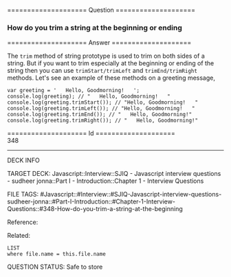 ==================== Question ====================  

### How do you trim a string at the beginning or ending  

==================== Answer ====================  

The `trim` method of string prototype is used to trim on both sides of a string. But if you want to trim especially at the beginning or ending of the string then you can use `trimStart/trimLeft` and `trimEnd/trimRight` methods. Let's see an example of these methods on a greeting message,

<!-- codeblock-start -->
<pre><code class="hljs language-javascript"><span class="hljs-keyword">var</span> greeting = <span class="hljs-string">'   Hello, Goodmorning!   '</span>;
<span class="hljs-variable language_">console</span>.<span class="hljs-title function_">log</span>(greeting); <span class="hljs-comment">// "   Hello, Goodmorning!   "</span>
<span class="hljs-variable language_">console</span>.<span class="hljs-title function_">log</span>(greeting.<span class="hljs-title function_">trimStart</span>()); <span class="hljs-comment">// "Hello, Goodmorning!   "</span>
<span class="hljs-variable language_">console</span>.<span class="hljs-title function_">log</span>(greeting.<span class="hljs-title function_">trimLeft</span>()); <span class="hljs-comment">// "Hello, Goodmorning!   "</span>
<span class="hljs-variable language_">console</span>.<span class="hljs-title function_">log</span>(greeting.<span class="hljs-title function_">trimEnd</span>()); <span class="hljs-comment">// "   Hello, Goodmorning!"</span>
<span class="hljs-variable language_">console</span>.<span class="hljs-title function_">log</span>(greeting.<span class="hljs-title function_">trimRight</span>()); <span class="hljs-comment">// "   Hello, Goodmorning!"</span>
</code></pre>
<!-- codeblock-end -->

==================== Id ====================  
348

---

DECK INFO

TARGET DECK: Javascript::Interview::SJIQ - Javascript interview questions - sudheer jonna::Part I - Introduction::Chapter 1 - Interview Questions

FILE TAGS: #Javascript::#Interview::#SJIQ-Javascript-interview-questions-sudheer-jonna::#Part-I-Introduction::#Chapter-1-Interview-Questions::#348-How-do-you-trim-a-string-at-the-beginning

Reference:

Related:

```dataview
LIST
where file.name = this.file.name
```

QUESTION STATUS: Safe to store
